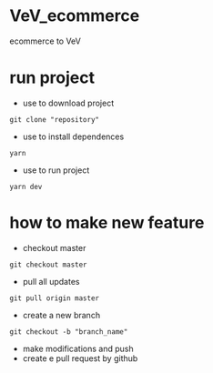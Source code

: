 # VeV_ecommerce
ecommerce to VeV 

# run project

* use to download project

~~~
git clone "repository"
~~~

* use to install dependences

~~~
yarn
~~~

* use to run project

~~~
yarn dev
~~~

# how to make new feature

* checkout master

~~~
git checkout master
~~~

* pull all updates

~~~
git pull origin master
~~~

* create a new branch

~~~
git checkout -b "branch_name"
~~~

* make modifications and push
* create e pull request by github





